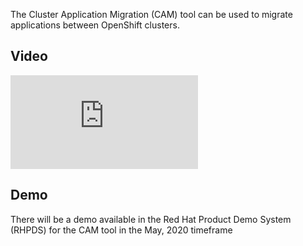The Cluster Application Migration (CAM) tool can be used to migrate
applications between OpenShift clusters.

## Video

<div class="video">
    <iframe 
        src="https://www.youtube.com/embed/CwqQcbUchik" 
        frameborder="0" 
        allowfullscreen
    >
    </iframe>
</div>

## Demo

There will be a demo available in the Red Hat Product Demo System (RHPDS) for
the CAM tool in the May, 2020 timeframe